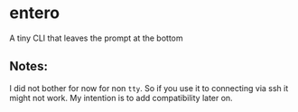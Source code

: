 # entero

A tiny CLI that leaves the prompt at the bottom

## Notes:

I did not bother for now for non `tty`. So if you use it to connecting via ssh it might not work. My intention is to add compatibility later on.